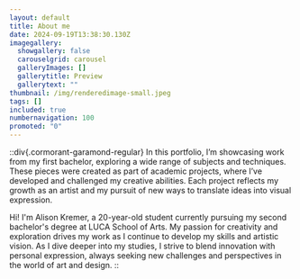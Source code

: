 ```yaml
---
layout: default
title: About me
date: 2024-09-19T13:38:30.130Z
imagegallery:
  showgallery: false
  carouselgrid: carousel
  galleryImages: []
  gallerytitle: Preview
  gallerytext: ""
thumbnail: /img/renderedimage-small.jpeg
tags: []
included: true
numbernavigation: 100
promoted: "0"
---
```

::div{.cormorant-garamond-regular}
In this portfolio, I’m showcasing work from my first bachelor, exploring a wide range of subjects and techniques. These pieces were created as part of academic projects, where I’ve developed and challenged my creative abilities. Each project reflects my growth as an artist and my pursuit of new ways to translate ideas into visual expression.

Hi! I'm Alison Kremer, a 20-year-old student currently pursuing my second bachelor's degree at LUCA School of Arts. My passion for creativity and exploration drives my work as I continue to develop my skills and artistic vision. As I dive deeper into my studies, I strive to blend innovation with personal expression, always seeking new challenges and perspectives in the world of art and design.
::